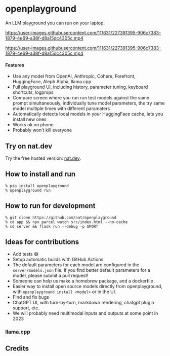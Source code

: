 # openplayground

An LLM playground you can run on your laptop.

https://user-images.githubusercontent.com/111631/227391395-906c7383-1879-4e69-a38f-d8a15dc4305c.mp4

https://user-images.githubusercontent.com/111631/227391395-906c7383-1879-4e69-a38f-d8a15dc4305c.mp4

#### Features

- Use any model from OpenAI, Anthropic, Cohere, Forefront, HuggingFace, Aleph Alpha, llama.cpp
- Full playground UI, including history, parameter tuning, keyboard shortcuts, logprops
- Compare screen where you run run test models against the same prompt simultaneously, individually tune model parameters, the try same model multiple times with different paramaters
- Automatically detects local models in your HuggingFace cache, lets you install new ones
- Works ok on phone
- Probably won't kill everyone

## Try on nat.dev

Try the free hosted version: [nat.dev](https://nat.dev).

## How to install and run

```
% pip install openplayground
% openplayground run
```

## How to run for development
```
% git clone https://github.com/nat/openplayground
% cd app && npx parcel watch src/index.html --no-cache
% cd server && flask run --debug -p $PORT
```

## Ideas for contributions

- Add tests 😅
- Setup automatic builds with GitHub Actions
- The default parameters for each model are configured in the `server/models.json` file. If you find better default parameters for a model, please submit a pull request!
- Someone can help us make a homebrew package, and a dockerfile
- Easier way to install open source models directly from openplayground, with `openplayground install <model>` or in the UI.
- Find and fix bugs
- ChatGPT UI, with turn-by-turn, markdown rendering, chatgpt plugin support, etc.
- We will probably need multimodal inputs and outputs at some point in 2023

### llama.cpp

## Credits


